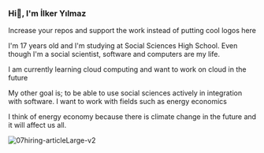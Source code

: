 ### Hi👋, I'm İlker Yılmaz

Increase your repos and support the work instead of putting cool logos here

I'm 17 years old and I'm studying at Social Sciences High School. Even though I'm a social scientist, software and computers are my life.

I am currently learning cloud computing and want to work on cloud in the future

My other goal is; to be able to use social sciences actively in integration with software. I want to work with fields such as energy economics

I think of energy economy because there is climate change in the future and it will affect us all.



![07hiring-articleLarge-v2](https://user-images.githubusercontent.com/124044359/230730438-06da6a17-4e2f-4f64-80ad-173f57d6e686.gif)



